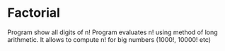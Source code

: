 # Factorial
Program show all digits of n!
Program evaluates n! using method of long arithmetic. It allows to compute n! for big numbers (1000!, 10000! etc)
